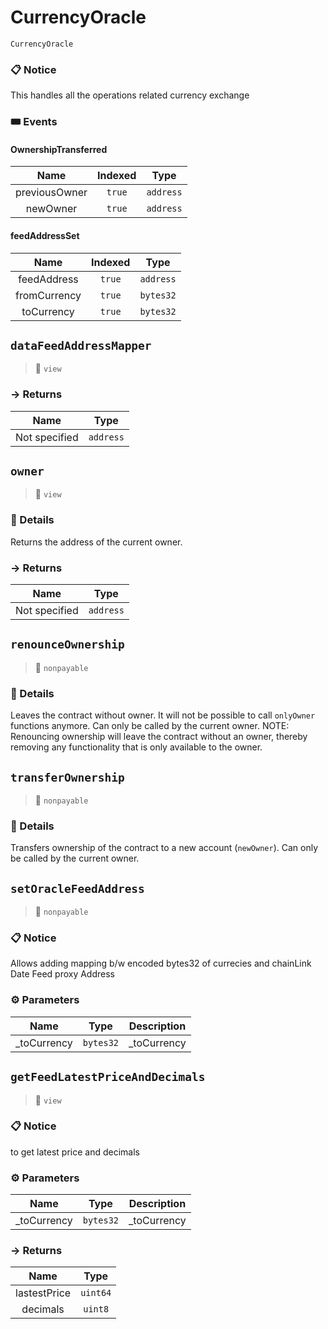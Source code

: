 # CurrencyOracle
> 
```
CurrencyOracle
```


### 📋 Notice

This handles all the operations related currency exchange




### 🎟 Events


#### OwnershipTransferred
| Name | Indexed | Type |
|:-:|:-:|:-:|
| previousOwner | `true` | `address` |
| newOwner | `true` | `address` |


#### feedAddressSet
| Name | Indexed | Type |
|:-:|:-:|:-:|
| feedAddress | `true` | `address` |
| fromCurrency | `true` | `bytes32` |
| toCurrency | `true` | `bytes32` |



## `dataFeedAddressMapper`

>👀 `view`




### → Returns



| Name | Type |
|:-:|:-:|
|  Not specified  | `address` |



## `owner`

>👀 `view`



### 🔎 Details

Returns the address of the current owner.

### → Returns



| Name | Type |
|:-:|:-:|
|  Not specified  | `address` |



## `renounceOwnership`

>👀 `nonpayable`



### 🔎 Details

Leaves the contract without owner. It will not be possible to call `onlyOwner` functions anymore. Can only be called by the current owner. NOTE: Renouncing ownership will leave the contract without an owner, thereby removing any functionality that is only available to the owner.



## `transferOwnership`

>👀 `nonpayable`



### 🔎 Details

Transfers ownership of the contract to a new account (`newOwner`). Can only be called by the current owner.



## `setOracleFeedAddress`

>👀 `nonpayable`

### 📋 Notice

Allows adding mapping b/w encoded bytes32 of currecies and chainLink Date Feed proxy Address



### ⚙️ Parameters

| Name | Type | Description |
|:-:|:-:| - |
| _toCurrency | `bytes32` | _toCurrency |



## `getFeedLatestPriceAndDecimals`

>👀 `view`

### 📋 Notice

to get latest price and decimals



### ⚙️ Parameters

| Name | Type | Description |
|:-:|:-:| - |
| _toCurrency | `bytes32` | _toCurrency |

### → Returns



| Name | Type |
|:-:|:-:|
|  lastestPrice  | `uint64` |
|  decimals  | `uint8` |



